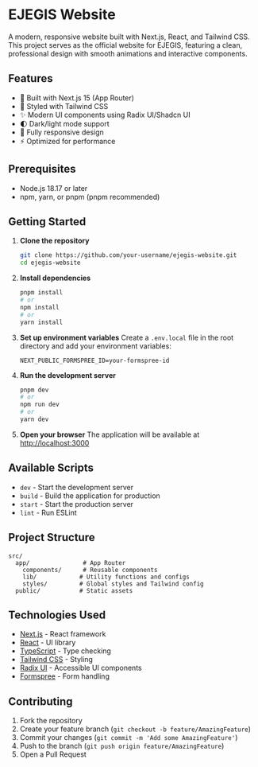 # EJEGIS Website

A modern, responsive website built with Next.js, React, and Tailwind CSS. This project serves as the official website for EJEGIS, featuring a clean, professional design with smooth animations and interactive components.

## Features

- 🚀 Built with Next.js 15 (App Router)
- 🎨 Styled with Tailwind CSS
- ✨ Modern UI components using Radix UI/Shadcn UI
- 🌓 Dark/light mode support
- 📱 Fully responsive design
- ⚡ Optimized for performance

## Prerequisites

- Node.js 18.17 or later
- npm, yarn, or pnpm (pnpm recommended)

## Getting Started

1. **Clone the repository**
   ```bash
   git clone https://github.com/your-username/ejegis-website.git
   cd ejegis-website
   ```

2. **Install dependencies**
   ```bash
   pnpm install
   # or
   npm install
   # or
   yarn install
   ```

3. **Set up environment variables**
   Create a `.env.local` file in the root directory and add your environment variables:
   ```env
   NEXT_PUBLIC_FORMSPREE_ID=your-formspree-id
   ```

4. **Run the development server**
   ```bash
   pnpm dev
   # or
   npm run dev
   # or
   yarn dev
   ```

5. **Open your browser**
   The application will be available at [http://localhost:3000](http://localhost:3000)

## Available Scripts

- `dev` - Start the development server
- `build` - Build the application for production
- `start` - Start the production server
- `lint` - Run ESLint

## Project Structure

```
src/
  app/               # App Router
    components/      # Reusable components
    lib/            # Utility functions and configs
    styles/         # Global styles and Tailwind config
  public/           # Static assets
```

## Technologies Used

- [Next.js](https://nextjs.org/) - React framework
- [React](https://reactjs.org/) - UI library
- [TypeScript](https://www.typescriptlang.org/) - Type checking
- [Tailwind CSS](https://tailwindcss.com/) - Styling
- [Radix UI](https://www.radix-ui.com/) - Accessible UI components
- [Formspree](https://formspree.io/) - Form handling

## Contributing

1. Fork the repository
2. Create your feature branch (`git checkout -b feature/AmazingFeature`)
3. Commit your changes (`git commit -m 'Add some AmazingFeature'`)
4. Push to the branch (`git push origin feature/AmazingFeature`)
5. Open a Pull Request

